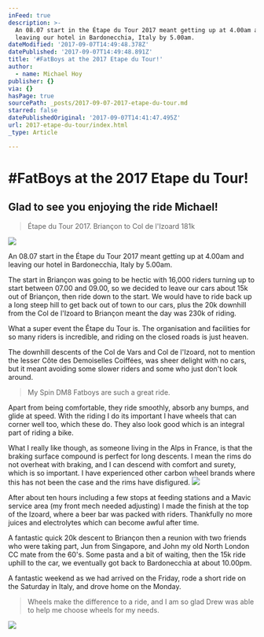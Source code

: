 ```yaml
---
inFeed: true
description: >-
  An 08.07 start in the Étape du Tour 2017 meant getting up at 4.00am and
  leaving our hotel in Bardonecchia, Italy by 5.00am.
dateModified: '2017-09-07T14:49:48.378Z'
datePublished: '2017-09-07T14:49:48.891Z'
title: '#FatBoys at the 2017 Etape du Tour!'
author:
  - name: Michael Hoy
publisher: {}
via: {}
hasPage: true
sourcePath: _posts/2017-09-07-2017-etape-du-tour.md
starred: false
datePublishedOriginal: '2017-09-07T14:41:47.495Z'
url: 2017-etape-du-tour/index.html
_type: Article

---
```

# \#FatBoys at the 2017 Etape du Tour!

## Glad to see you enjoying the ride Michael!

> Étape du Tour 2017\.   Briançon to Col de l'Izoard     181k

![](https://the-grid-user-content.s3-us-west-2.amazonaws.com/96c32eae-ef11-4d81-a699-bda077b33e47.jpg)

An 08.07 start in the Étape du Tour 2017 meant getting up at 4.00am and leaving our hotel in Bardonecchia, Italy by 5.00am.

The start in Briançon was going to be hectic with 16,000 riders turning up to start between 07.00 and 09.00, so we decided to leave our cars about 15k out of Briançon, then ride down to the start. We would have to ride back up a long steep hill to get back out of town to our cars, plus the 20k downhill from the Col de l'Izoard to Briançon meant the day was 230k of riding.

What a super event the Étape du Tour is. The organisation and facilities for so many riders is incredible, and riding on the closed roads is just heaven.

The downhill descents of the Col de Vars and Col de l'Izoard, not to mention the lesser Côte des Demoiselles Coiffées, was sheer delight with no cars, but it meant avoiding some slower riders and some who just don't look around.

> My Spin DM8 Fatboys are such a great ride. 

Apart from being comfortable, they ride smoothly, absorb any bumps, and glide at speed. With the riding I do its important I have wheels that can corner well too, which these do. They also look good which is an integral part of riding a bike.

What I really like though, as someone living in the Alps in France, is that the braking surface compound is perfect for long descents. I mean the rims do not overheat with braking, and I can descend with comfort and surety, which is so important. I have experienced other carbon wheel brands where this has not been the case and the rims have disfigured.
![](https://the-grid-user-content.s3-us-west-2.amazonaws.com/11c7d5fc-f89e-452f-a050-b5bb02f08fbf.jpg)

After about ten hours including a few stops at feeding stations and a Mavic service area (my front mech needed adjusting) I made the finish at the top of the Izoard, where a beer bar was packed with riders. Thankfully no more juices and electrolytes which can become awful after time.

A fantastic quick 20k descent to Briançon then a reunion with two friends who were taking part, Jun from Singapore, and John my old North London CC mate from the 60's. Some pasta and a bit of waiting, then the 15k ride uphill to the car, we eventually got back to Bardonecchia at about 10.00pm.

A fantastic weekend as we had arrived on the Friday, rode a short ride on the Saturday in Italy, and drove home on the Monday.

> Wheels make the difference to a ride, and I am so glad Drew was able to help me choose wheels for my needs.

![](https://the-grid-user-content.s3-us-west-2.amazonaws.com/847b2045-8c02-421f-a364-52200fa82f99.jpg)